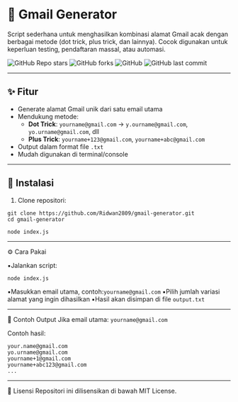 # 📧 Gmail Generator

Script sederhana untuk menghasilkan kombinasi alamat Gmail acak dengan berbagai metode (dot trick, plus trick, dan lainnya). Cocok digunakan untuk keperluan testing, pendaftaran massal, atau automasi.

![GitHub Repo stars](https://img.shields.io/github/stars/Ridwan2809/gmail-generator?style=social)
![GitHub forks](https://img.shields.io/github/forks/Ridwan2809/gmail-generator?style=social)
![GitHub](https://img.shields.io/github/license/Ridwan2809/gmail-generator)
![GitHub last commit](https://img.shields.io/github/last-commit/Ridwan2809/gmail-generator)

---
## ✨ Fitur

- Generate alamat Gmail unik dari satu email utama
- Mendukung metode:
  - **Dot Trick**: `yourname@gmail.com` → `y.ourname@gmail.com`, `yo.urname@gmail.com`, dll
  - **Plus Trick**: `yourname+123@gmail.com`, `yourname+abc@gmail.com`
- Output dalam format file `.txt`
- Mudah digunakan di terminal/console
  
---

## 🚀 Instalasi

1. Clone repositori:

```
git clone https://github.com/Ridwan2809/gmail-generator.git
cd gmail-generator
```
```
node index.js
```

---

⚙️ Cara Pakai

▪️Jalankan script:
```
node index.js
```
▪️Masukkan email utama, contoh:```yourname@gmail.com```
▪️Pilih jumlah variasi alamat yang ingin dihasilkan
▪️Hasil akan disimpan di file ```output.txt```

---

📂 Contoh Output
Jika email utama: ```yourname@gmail.com```

Contoh hasil:
```
your.name@gmail.com
yo.urname@gmail.com
yourname+1@gmail.com
yourname+abc123@gmail.com
...
```

---

📄 Lisensi
Repositori ini dilisensikan di bawah MIT License.
